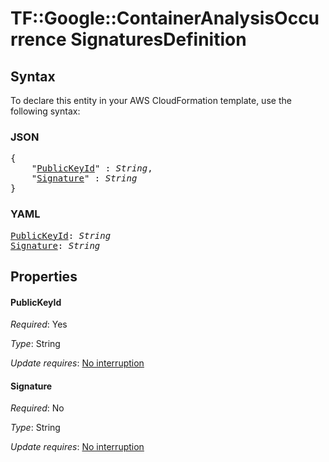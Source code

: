 # TF::Google::ContainerAnalysisOccurrence SignaturesDefinition

## Syntax

To declare this entity in your AWS CloudFormation template, use the following syntax:

### JSON

<pre>
{
    "<a href="#publickeyid" title="PublicKeyId">PublicKeyId</a>" : <i>String</i>,
    "<a href="#signature" title="Signature">Signature</a>" : <i>String</i>
}
</pre>

### YAML

<pre>
<a href="#publickeyid" title="PublicKeyId">PublicKeyId</a>: <i>String</i>
<a href="#signature" title="Signature">Signature</a>: <i>String</i>
</pre>

## Properties

#### PublicKeyId

_Required_: Yes

_Type_: String

_Update requires_: [No interruption](https://docs.aws.amazon.com/AWSCloudFormation/latest/UserGuide/using-cfn-updating-stacks-update-behaviors.html#update-no-interrupt)

#### Signature

_Required_: No

_Type_: String

_Update requires_: [No interruption](https://docs.aws.amazon.com/AWSCloudFormation/latest/UserGuide/using-cfn-updating-stacks-update-behaviors.html#update-no-interrupt)

